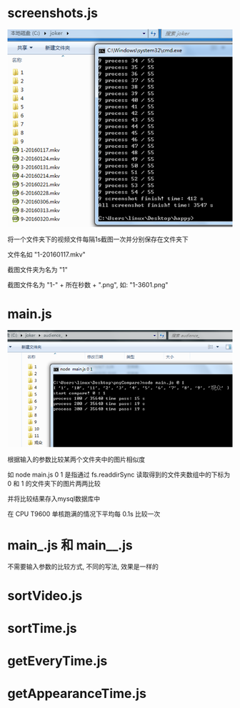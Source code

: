 ﻿# screenshots.js


![image](https://github.com/llwslc/VideoCompare/blob/master/Screenshots/screenshotjs.png)


将一个文件夹下的视频文件每隔1s截图一次并分别保存在文件夹下

文件名如 "1-20160117.mkv"

截图文件夹为名为 "1"

截图文件名为 "1-" + 所在秒数 + ".png", 如: "1-3601.png"



# main.js


![image](https://github.com/llwslc/VideoCompare/blob/master/Screenshots/main.png)


根据输入的参数比较某两个文件夹中的图片相似度


如 node main.js 0 1 是指通过 fs.readdirSync 读取得到的文件夹数组中的下标为 0 和 1 的文件夹下的图片两两比较


并将比较结果存入mysql数据库中


在 CPU T9600 单核跑满的情况下平均每 0.1s 比较一次



# main_.js 和 main__.js


不需要输入参数的比较方式, 不同的写法, 效果是一样的



# sortVideo.js



# sortTime.js



# getEveryTime.js



# getAppearanceTime.js



